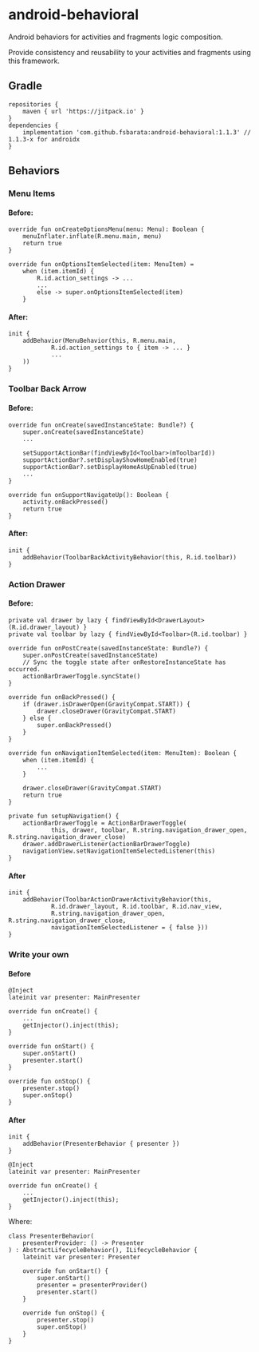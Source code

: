 # android-behavioral
Android behaviors for activities and fragments logic composition.

Provide consistency and reusability to your activities and fragments using this framework.

## Gradle
	repositories {
		maven { url 'https://jitpack.io' }
	}
	dependencies {
		implementation 'com.github.fsbarata:android-behavioral:1.1.3' // 1.1.3-x for androidx
	}

## Behaviors
### Menu Items
#### Before:
	override fun onCreateOptionsMenu(menu: Menu): Boolean {
        menuInflater.inflate(R.menu.main, menu)
        return true
    }

    override fun onOptionsItemSelected(item: MenuItem) =
		when (item.itemId) {
			R.id.action_settings -> ...
			...
			else -> super.onOptionsItemSelected(item)
		}
#### After:
	init {
		addBehavior(MenuBehavior(this, R.menu.main,
				R.id.action_settings to { item -> ... }
				...
		))
	}


### Toolbar Back Arrow
#### Before:
	override fun onCreate(savedInstanceState: Bundle?) {
		super.onCreate(savedInstanceState)
		...

		setSupportActionBar(findViewById<Toolbar>(mToolbarId))
		supportActionBar?.setDisplayShowHomeEnabled(true)
		supportActionBar?.setDisplayHomeAsUpEnabled(true)
		...
	}
	
	override fun onSupportNavigateUp(): Boolean {
		activity.onBackPressed()
		return true
	}


#### After:
	init {
		addBehavior(ToolbarBackActivityBehavior(this, R.id.toolbar))
	}

### Action Drawer
#### Before:
	private val drawer by lazy { findViewById<DrawerLayout>(R.id.drawer_layout) }
	private val toolbar by lazy { findViewById<Toolbar>(R.id.toolbar) }
	
	override fun onPostCreate(savedInstanceState: Bundle?) {
		super.onPostCreate(savedInstanceState)
		// Sync the toggle state after onRestoreInstanceState has occurred.
		actionBarDrawerToggle.syncState()
	}

	override fun onBackPressed() {
		if (drawer.isDrawerOpen(GravityCompat.START)) {
			drawer.closeDrawer(GravityCompat.START)
		} else {
			super.onBackPressed()
		}
	}

	override fun onNavigationItemSelected(item: MenuItem): Boolean {
		when (item.itemId) {
			...
		}

		drawer.closeDrawer(GravityCompat.START)
		return true
	}

	private fun setupNavigation() {
		actionBarDrawerToggle = ActionBarDrawerToggle(
				this, drawer, toolbar, R.string.navigation_drawer_open, R.string.navigation_drawer_close)
		drawer.addDrawerListener(actionBarDrawerToggle)
		navigationView.setNavigationItemSelectedListener(this)
	}
	
#### After
	init { 
		addBehavior(ToolbarActionDrawerActivityBehavior(this,
				R.id.drawer_layout, R.id.toolbar, R.id.nav_view,
				R.string.navigation_drawer_open, R.string.navigation_drawer_close,
				navigationItemSelectedListener = { false }))
	}


### Write your own
#### Before
	@Inject
	lateinit var presenter: MainPresenter

	override fun onCreate() {
		...
		getInjector().inject(this);
	}

	override fun onStart() {
		super.onStart()
		presenter.start()
	}

	override fun onStop() {
		presenter.stop()
		super.onStop()
	}


#### After
	init {
		addBehavior(PresenterBehavior { presenter })
	}

	@Inject
	lateinit var presenter: MainPresenter
	
	override fun onCreate() {
		...
		getInjector().inject(this);
	}

Where:

	class PresenterBehavior(
		presenterProvider: () -> Presenter
	) : AbstractLifecycleBehavior(), ILifecycleBehavior {
		lateinit var presenter: Presenter

		override fun onStart() {
			super.onStart()
			presenter = presenterProvider()
			presenter.start()
		}
	
		override fun onStop() {
			presenter.stop()
			super.onStop()
		}
	}

	
